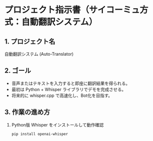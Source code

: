 # プロジェクト指示書（サイコーミュ方式：自動翻訳システム）

## 1. プロジェクト名
自動翻訳システム (Auto-Translator)

## 2. ゴール
- 音声またはテキストを入力すると即座に翻訳結果を得られる。
- 最初は Python + Whisper ライブラリでデモを完成させる。
- 将来的に whisper.cpp で高速化し、Bot化を目指す。

## 3. 作業の進め方
1. Python版 Whisper をインストールして動作確認
   ```bash
   pip install openai-whisper
